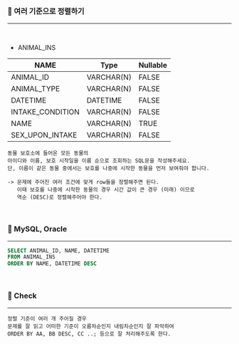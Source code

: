 ### 📖 여러 기준으로 정렬하기
---

<br>

* ANIMAL_INS

|NAME|Type|Nullable|
|---|---|---|
|ANIMAL_ID|VARCHAR(N)|FALSE|
|ANIMAL_TYPE|VARCHAR(N)|FALSE|
|DATETIME|DATETIME|FALSE|
|INTAKE_CONDITION|VARCHAR(N)|FALSE|
|NAME|VARCHAR(N)|TRUE|
|SEX_UPON_INTAKE|VARCHAR(N)|FALSE|

```
동물 보호소에 들어온 모든 동물의 
아이디와 이름, 보호 시작일을 이름 순으로 조회하는 SQL문을 작성해주세요. 
단, 이름이 같은 동물 중에서는 보호를 나중에 시작한 동물을 먼저 보여줘야 합니다.

-> 문제에 주어진 여러 조건에 맞게 row들을 정렬해주면 된다.
   이때 보호를 나중에 시작한 동물의 경우 시간 값이 큰 경우 (미래) 이므로 
   역순 (DESC)로 정렬해주어야 한다.
```

<br>

### 📖 MySQL, Oracle
---
```SQL
SELECT ANIMAL_ID, NAME, DATETIME 
FROM ANIMAL_INS 
ORDER BY NAME, DATETIME DESC
```

<br>

### 📖 Check
---
```
정렬 기준이 여러 개 주어질 경우
문제를 잘 읽고 어떠한 기준이 오름차순인지 내림차순인지 잘 파악하여
ORDER BY AA, BB DESC, CC ..; 등으로 잘 처리해주도록 한다.

```